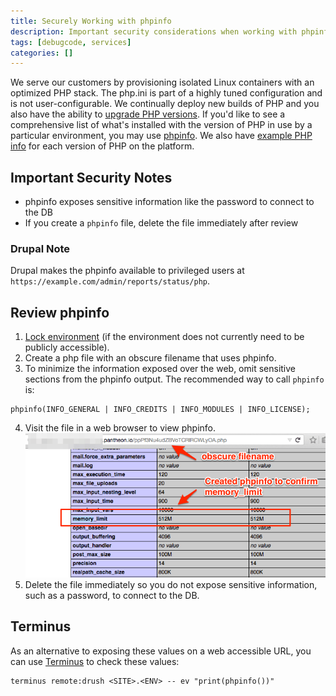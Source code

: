 ```yaml
---
title: Securely Working with phpinfo
description: Important security considerations when working with phpinfo on your Pantheon Drupal site.
tags: [debugcode, services]
categories: []
---
```

We serve our customers by provisioning isolated Linux containers with an optimized PHP stack. The php.ini is part of a highly tuned configuration and is not user-configurable. We continually deploy new builds of PHP and you also have the ability to [upgrade PHP versions](/php-versions/). If you'd like to see a comprehensive list of what's installed with the version of PHP in use by a particular environment, you may use [phpinfo](https://secure.php.net/manual/en/function.phpinfo.php). We also have [example PHP info](/php-versions/#available-php-versions) for each version of PHP on the platform.

## Important Security Notes

 * phpinfo exposes sensitive information like the password to connect to the DB
 * If you create a `phpinfo` file, delete the file immediately after review

### Drupal Note

Drupal makes the phpinfo available to privileged users at `https://example.com/admin/reports/status/php`.


## Review phpinfo

1. [Lock environment](/security/)  (if the environment does not currently need to be publicly accessible).
2. Create a php file with an obscure filename that uses phpinfo.
3. To minimize the information exposed over the web, omit sensitive sections from the phpinfo output. The recommended way to call `phpinfo` is:
```
phpinfo(INFO_GENERAL | INFO_CREDITS | INFO_MODULES | INFO_LICENSE);
```
4. Visit the file in a web browser to view phpinfo.
 ![obscure-phpinfo-filename](/source/docs/assets/images/obscure-phpinfo-delete-immediately.png)
5. Delete the file immediately so you do not expose sensitive information, such as a password, to connect to the DB.

## Terminus

As an alternative to exposing these values on a web accessible URL, you can use [Terminus](/terminus/) to check these values:

```
terminus remote:drush <SITE>.<ENV> -- ev "print(phpinfo())"
```
